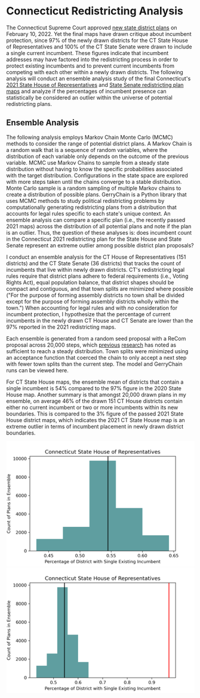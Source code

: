 # Connecticut Redistricting Analysis

The Connecticut Supreme Court approved [new state district plans](https://www.cga.ct.gov/rr/taskforce.asp?TF=20210401_2021%20Redistricting%20Project) on February 10, 2022. Yet the final maps have drawn critique about incumbent protection, since 97% of the newly drawn districts for the CT State House of Representatives and 100% of the CT State Senate were drawn to include a single current incumbent. These figures indicate that incumbent addresses may have factored into the redistricting process in order to protect existing incumbents and to prevent current incumbents from competing with each other within a newly drawn districts. The following analysis will conduct an ensemble analysis study of the final Connecticut's [2021 State House of Representatives](https://www.cga.ct.gov/rr/tfs/20210401_2021%20Redistricting%20Project/NODISPLAY_data/housemaps/Map-Statewide/2021HouseFinal.pdf) and [State Senate redistricting plan maps](https://www.cga.ct.gov/rr/tfs/20210401_2021%20Redistricting%20Project/NODISPLAY_data/senatemaps/Map-Statewide/2021SenateFinal.pdf) and analyze if the percentages of incumbent presence can statistically be considered an outlier within the universe of potential redistricting plans.

## Ensemble Analysis

The following analysis employs Markov Chain Monte Carlo (MCMC) methods to consider the range of potential district plans. A Markov Chain is a random walk that is a sequence of random variables, where the distribution of each variable only depends on the outcome of the previous variable. MCMC use Markov Chains to sample from a steady state distribution without having to know the specific probabilities associated with the target distribution. Configurations in the state space are explored with more steps taken until the chains converge to a stable distribution. Monte Carlo sample is a random sampling of multiple Markov chains to create a distribution of possible plans. GerryChain is a Python library that uses MCMC methods to study political redistricting problems by computationally generating redistricting plans from a distribution that accounts for legal rules specific to each state's unique context. An ensemble analysis can compare a specific plan (i.e., the recently passed 2021 maps) across the distribution of all potential plans and note if the plan is an outlier. Thus, the question of these analyses is: does incumbent count in the Connecticut 2021 redistricting plan for the State House and State Senate represent an extreme outlier among possible district plan proposals?

I conduct an ensemble analysis for the CT House of Representatives (151 districts) and the CT State Senate (36 districts) that tracks the count of incumbents that live within newly drawn districts. CT's redistricting legal rules require that district plans adhere to federal requirements (i.e., Voting Rights Act), equal population balance, that district shapes should be compact and contiguous, and that town splits are minimized where possible ("For the purpose of forming assembly districts no town shall be divided except for the purpose of forming assembly districts wholly within the town.") When accounting for legal rules and with *no* consideration for incumbent protection, I hypothesize that the percentage of current incumbents in the newly drawn CT House and CT Senate are lower than the 97% reported in the 2021 redistricting maps.

Each ensemble is generated from a random seed proposal with a ReCom proposal across 20,000 steps, which [previous](https://mggg.org/VA-report.pdf) [research](https://arxiv.org/abs/1911.05725) has noted as sufficient to reach a steady distribution. Town splits were minimized using an acceptance function that coerced the chain to only accept a next step with fewer town splits than the current step. The model and GerryChain runs can be viewed here.

For CT State House maps, the ensemble mean of districts that contain a single incumbent is 54% compared to the 97% figure in the 2020 State House map. Another summary is that amongst 20,000 drawn plans in my ensemble, on average 46% of the drawn 151 CT House districts contain either no current incumbent or two or more incumbents within its new boundaries. This is compared to the 3% figure of the passed 2021 State House district maps, which indicates the 2021 CT State House map is an extreme outlier in terms of incumbent placement in newly drawn district boundaries.

<img src="./outputs/ct_house_incumbents.png" style="background-color:white;" />

<img src="./outputs/ct_house_incumbents_w2021.png" style="background-color:white;" />


